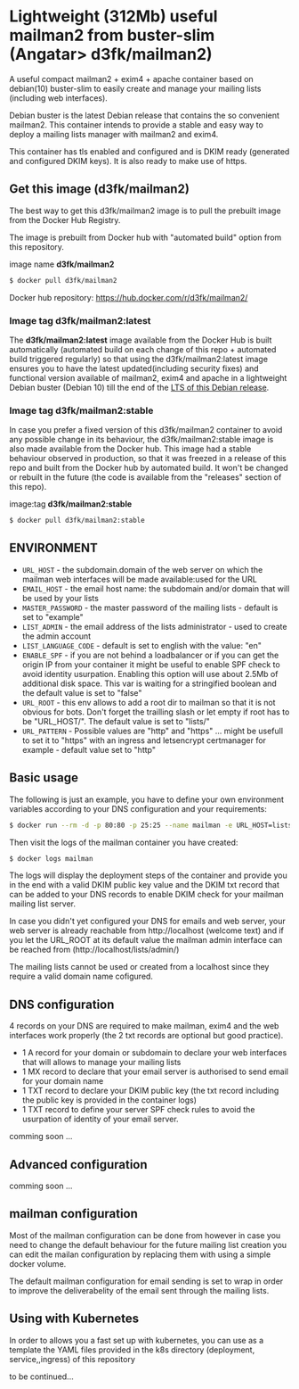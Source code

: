 # Lightweight (312Mb) useful mailman2 from buster-slim (Angatar> d3fk/mailman2)
A useful compact mailman2 + exim4 + apache container based on debian(10) buster-slim to easily create and manage your mailing lists (including web interfaces).

Debian buster is the latest Debian release that contains the so convenient mailman2. This container intends to provide a stable and easy way to deploy a mailing lists manager with mailman2 and exim4. 

This container has tls enabled and configured and is DKIM ready (generated and configured DKIM keys). It is also ready to make use of https.

## Get this image (d3fk/mailman2)
The best way to get this d3fk/mailman2 image is to pull the prebuilt image from the Docker Hub Registry.

The image is prebuilt from Docker hub with "automated build" option from this repository.

image name **d3fk/mailman2**
```sh
$ docker pull d3fk/mailman2
```
Docker hub repository: https://hub.docker.com/r/d3fk/mailman2/
 
### Image tag d3fk/mailman2:latest

The **d3fk/mailman2:latest** image available from the Docker Hub is built automatically (automated build on each change of this repo + automated build triggered regularly) so that using the d3fk/mailman2:latest image ensures you to have the latest updated(including security fixes) and functional version available of mailman2, exim4 and apache in a lightweight Debian buster (Debian 10) till the end of the [LTS of this Debian release](https://wiki.debian.org/DebianReleases).
 
### Image tag d3fk/mailman2:stable 
In case you prefer a fixed version of this d3fk/mailman2 container to avoid any possible change in its behaviour, the d3fk/mailman2:stable image is also made available from the Docker hub. This image had a stable behaviour observed in production, so that it was freezed in a release of this repo and built from the Docker hub by automated build. It won't be changed or rebuilt in the future (the code is available from the "releases" section of this repo).

image:tag **d3fk/mailman2:stable**
```sh
$ docker pull d3fk/mailman2:stable
```


## ENVIRONMENT

- `URL_HOST` - the subdomain.domain of the web server on which the mailman web interfaces will be made available:used for the URL
- `EMAIL_HOST` - the email host name: the subdomain and/or domain that will be used by your lists
- `MASTER_PASSWORD` - the master password of the mailing lists - default is set to "example"
- `LIST_ADMIN` - the email address of the lists administrator - used to create the admin account 
- `LIST_LANGUAGE_CODE` - default is set to english with the value: "en"
- `ENABLE_SPF` - if you are not behind a loadbalancer or if you can get the origin IP from your container it might be useful to enable SPF check to avoid identity usurpation. Enabling this option will use about 2.5Mb of additional disk space. This var is waiting for a stringified boolean and the default value is set to "false"
- `URL_ROOT` -  this env allows to add a root dir to mailman so that it is not obvious for bots. Don't forget the trailling slash or let empty if root has to be "URL_HOST/". The default value is set to "lists/"
- `URL_PATTERN` - Possible values are "http" and "https" ... might be usefull to set it to "https" with an ingress and letsencrypt certmanager for example - default value set to "http"


## Basic usage

The following is just an example, you have to define your own environment variables according to your DNS configuration and your requirements: 

```sh
$ docker run --rm -d -p 80:80 -p 25:25 --name mailman -e URL_HOST=lists.example.com -e EMAIL_HOST=mails.example.com  -e LIST_ADMIN=youremail@example.com  d3fk/mailman2
```

Then visit the logs of the mailman container you have created:

```sh
$ docker logs mailman 
```

The logs will display the deployment steps of the container and provide you in the end with a valid DKIM public key value and the DKIM txt record that can be added to your DNS records to enable DKIM check for your mailman mailing list server.

In case you didn't yet configured your DNS for emails and web server, your web server is already reachable from http://localhost (welcome text) and if you let the URL_ROOT at its default value the mailman admin interface can be reached from (http://localhost/lists/admin/)

The mailing lists cannot be used or created from a localhost since they require a valid domain name cofigured.


## DNS configuration
4  records on your DNS are required to make mailman, exim4 and the web interfaces work properly (the 2 txt records are optional but good practice).
- 1 A record for your domain or subdomain to declare your web interfaces that will allows to manage your mailing lists
- 1 MX record to declare that your email server is authorised to send email for your domain name
- 1 TXT record to declare your DKIM public key (the txt record including the public key is provided in the container logs)
- 1 TXT record to define your server SPF check rules to avoid the usurpation of identity of your email server.

comming soon ...

## Advanced configuration
comming soon ...

## mailman configuration
Most of the mailman configuration can be done from however in case you need to change the default behaviour for the future mailing list creation you can edit the mailan configuration by replacing them with using a simple docker volume.

The default mailman configuration for email sending is set to wrap in order to improve the deliverabelity of the email sent through the mailing lists.


## Using with Kubernetes

In order to allows you a fast set up with kubernetes, you can use as a template the YAML files provided in the k8s directory (deployment, service,,ingress) of this repository

to be continued...
